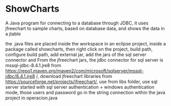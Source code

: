 # ShowCharts

A Java program for connecting to a database through JDBC, it uses jfreechart to sample charts, based on database data, and shows the data in a jtable

the .java files are placed inside the workspace in an eclipse project, inside a package called showcharts, then right click on the project, build path, configure build path, add external jar, add the jars of the sql server connector and From the jfreechart jars, the jdbc connector for sql server is mssql-jdbc-8.4.1.jre8 from https://repo1.maven.org/maven2/com/microsoft/sqlserver/mssql-jdbc/8.4.1.jre8 /, download jfreechart libraries from https://sourceforge.net/projects/jfreechart/, use from libs folder, use sql server started with sql server authentication + windows authentication mode, those users and password go in the string connection within the java project in operacion.java
